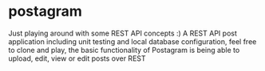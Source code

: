 # postagram
Just playing around with some REST API concepts :)
A REST API post application including unit testing and local database configuration,
feel free to clone and play, the basic functionality of Postagram is being able to upload, edit, view or edit posts over REST

